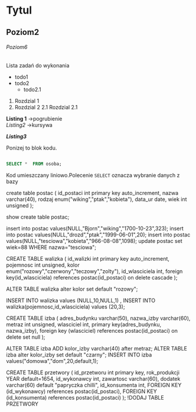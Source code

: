 # Tytul
## Poziom2
###### Poziom6

Lista zadań do wykonania
* todo1
* todo2
  * todo2.1

1. Rozdzial 1
2. Rozdzial 2
  2.1 Rozdzial 2.1

**Listing 1** ->pogrubienie  
_Listing2_ ->kursywa

**_Listing3_** 

Ponizej to blok kodu.  
```` sql

SELECT *  FROM osoba;
````

Kod umieszczany liniowo.Polecenie `SELECT` oznacza wybranie danych z bazy

create table postac (
id_postaci int primary key auto_increment,
nazwa varchar(40),
rodzaj enum("wiking","ptak","kobieta"),
data_ur date,
wiek int unsigned
);

show create table postac;

insert into postac values(NULL,"Bjorn","wiking","1700-10-23",323);
insert into postac values(NULL,"drozd","ptak","1999-06-01",20);
insert into postac values(NULL,"tesciowa","kobieta","966-08-08",1098);
update postac set wiek=88 WHERE nazwa="tesciowa";

CREATE TABLE walizka (
id_walizki int primary key auto_increment,
pojemnosc int unsigned,
kolor enum("rozowy","czerwony","teczowy","zolty"),
id_wlasciciela int,
foreign key(id_wlasciciela) references postac(id_postaci) on delete cascade
);

ALTER TABLE walizka alter kolor set default "rozowy"; 

INSERT INTO walizka values (NULL,10,NULL,1) , INSERT INTO walizka(pojemnosc,id_wlasciciela) values (20,3);

CREATE TABLE izba (
adres_budynku varchar(50),
nazwa_izby varchar(60),
metraz int unsigned,
wlasciciel int,
primary key(adres_budynku, nazwa_izby),
foreign key (wlasciciel) references postac(id_postaci) on delete set null
);

ALTER TABLE izba ADD kolor_izby varchar(40) after metraz;
ALTER TABLE izba alter kolor_izby set default "czarny";
INSERT INTO izba values("domowa","dom",20,default,1);

CREATE TABLE przetwory (
id_przetworu int primary key,
rok_produkcji YEAR default=1654,
id_wykonawcy int,
zawartosc varchar(60),
dodatek varchar(60) default "papryczka chilli",
id_konsumenta int,
FOREIGN KEY (id_wykonawcy) references postac(id_postaci),
FOREIGN KEY (id_konsumenta) references postac(id_postaci)
); !DODAJ TABLE PRZETWORY
